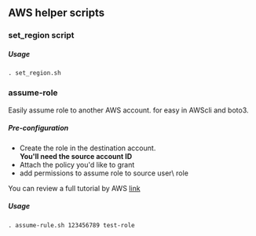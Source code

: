 ## AWS helper scripts
### set_region script
##### Usage
`. set_region.sh`  

### assume-role
Easily assume role to another AWS account. for easy in AWScli and boto3.

##### Pre-configuration
* Create the role in the destination account.<br>
**You'll need the source account ID**
* Attach the policy you'd like to grant
* add permissions to assume role to source user\ role

You can review a full tutorial by AWS [link](https://docs.aws.amazon.com/IAM/latest/UserGuide/tutorial_cross-account-with-roles.html)

##### Usage
`. assume-rule.sh 123456789 test-role`

